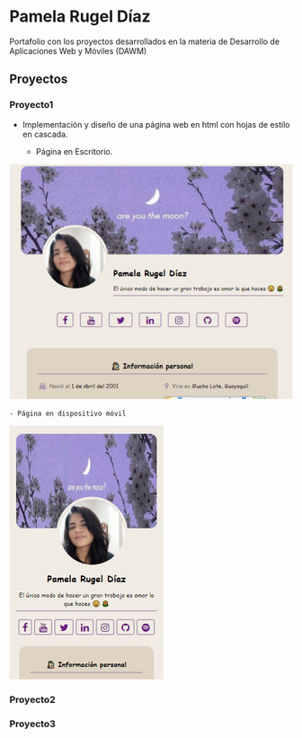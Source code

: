 # Pamela Rugel Díaz
Portafolio con los proyectos desarrollados en la materia de Desarrollo de Aplicaciones Web y Móviles (DAWM)

## Proyectos
### Proyecto1
* Implementación y diseño de una página web en html con hojas de estilo en cascada.

    - Página en Escritorio.

![image info](images/proyecto1_desktop.jpeg)

    - Página en dispositivo móvil

![image info](images/proyecto1_movil.jpeg) 


### Proyecto2

### Proyecto3